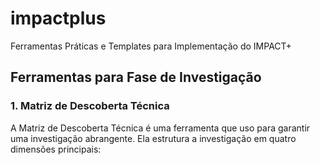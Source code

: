 # impactplus
Ferramentas Práticas e Templates para Implementação do IMPACT+

## Ferramentas para Fase de Investigação

### 1. Matriz de Descoberta Técnica

A Matriz de Descoberta Técnica é uma ferramenta que uso para garantir uma investigação abrangente. Ela estrutura a investigação em quatro dimensões principais:

